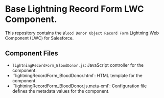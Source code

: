 # Base Lightning Record Form LWC Component.

This repository contains the `Blood Donor Object Record Form` Lightning Web Component (LWC) for Salesforce.

## Component Files

- `lightningRecordForm_BloodDonor.js`: JavaScript controller for the component.
- ``lightningRecordForm_BloodDonor.html`: HTML template for the component.
- ``lightningRecordForm_BloodDonor.js.meta-xml`: Configuration file defines the metadata values for the component.


   
